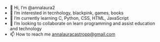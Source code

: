 - 👋 Hi, I’m @annalaura2
- 👀 I’m interested in tecnhology, blackpink, games, books
- 🌱 I’m currently learning C, Python, CSS, HTML, JavaScript
- 💞️ I’m looking to collaborate on learn programming and assist education and technology
- 📫 How to reach me annalauracastropp@gmail.com





